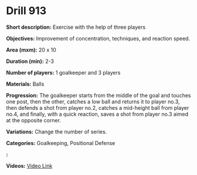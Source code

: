 # Drill 913

**Short description:**
Exercise with the help of three players

**Objectives:**
Improvement of concentration, techniques, and reaction speed.

**Area (mxm):**
20 x 10

**Duration (min):**
2-3

**Number of players:**
1 goalkeeper and 3 players

**Materials:**
Balls

**Progression:**
The goalkeeper starts from the middle of the goal and touches one post, then the other, catches a low ball and returns it to player no.3, then defends a shot from player no.2, catches a mid-height ball from player no.4, and finally, with a quick reaction, saves a shot from player no.3 aimed at the opposite corner.

**Variations:**
Change the number of series.

**Categories:**
Goalkeeping, Positional Defense

**:**


**Videos:**
[Video Link](https://www.youtube.com/embed/1meDn3LKmVE)

